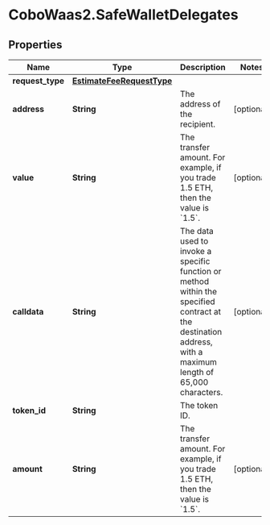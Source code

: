 # CoboWaas2.SafeWalletDelegates

## Properties

Name | Type | Description | Notes
------------ | ------------- | ------------- | -------------
**request_type** | [**EstimateFeeRequestType**](EstimateFeeRequestType.md) |  | 
**address** | **String** | The address of the recipient. | [optional] 
**value** | **String** | The transfer amount. For example, if you trade 1.5 ETH, then the value is &#x60;1.5&#x60;.  | [optional] 
**calldata** | **String** | The data used to invoke a specific function or method within the specified contract at the destination address, with a maximum length of 65,000 characters.  | [optional] 
**token_id** | **String** | The token ID. | 
**amount** | **String** | The transfer amount. For example, if you trade 1.5 ETH, then the value is &#x60;1.5&#x60;. | [optional] 


